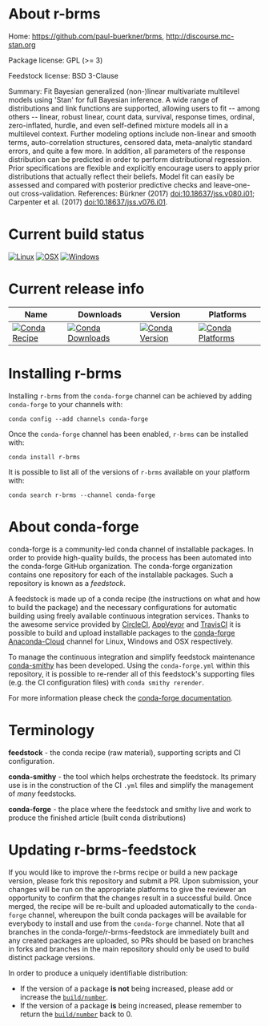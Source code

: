 About r-brms
============

Home: https://github.com/paul-buerkner/brms, http://discourse.mc-stan.org

Package license: GPL (>= 3)

Feedstock license: BSD 3-Clause

Summary: Fit Bayesian generalized (non-)linear multivariate multilevel models using 'Stan' for full Bayesian inference. A wide range of distributions  and link functions are supported, allowing users to fit -- among others --  linear, robust linear, count data, survival, response times, ordinal,  zero-inflated, hurdle, and even self-defined mixture models all in a  multilevel context. Further modeling options include non-linear and  smooth terms, auto-correlation structures, censored data, meta-analytic  standard errors, and quite a few more. In addition, all parameters of the  response distribution can be predicted in order to perform distributional  regression. Prior specifications are flexible and explicitly encourage  users to apply prior distributions that actually reflect their beliefs. Model fit can easily be assessed and compared with posterior predictive checks and leave-one-out cross-validation. References: Bürkner (2017) <doi:10.18637/jss.v080.i01>; Carpenter et al. (2017) <doi:10.18637/jss.v076.i01>.



Current build status
====================

[![Linux](https://img.shields.io/circleci/project/github/conda-forge/r-brms-feedstock/master.svg?label=Linux)](https://circleci.com/gh/conda-forge/r-brms-feedstock)
[![OSX](https://img.shields.io/travis/conda-forge/r-brms-feedstock/master.svg?label=macOS)](https://travis-ci.org/conda-forge/r-brms-feedstock)
[![Windows](https://img.shields.io/appveyor/ci/conda-forge/r-brms-feedstock/master.svg?label=Windows)](https://ci.appveyor.com/project/conda-forge/r-brms-feedstock/branch/master)

Current release info
====================

| Name | Downloads | Version | Platforms |
| --- | --- | --- | --- |
| [![Conda Recipe](https://img.shields.io/badge/recipe-r--brms-green.svg)](https://anaconda.org/conda-forge/r-brms) | [![Conda Downloads](https://img.shields.io/conda/dn/conda-forge/r-brms.svg)](https://anaconda.org/conda-forge/r-brms) | [![Conda Version](https://img.shields.io/conda/vn/conda-forge/r-brms.svg)](https://anaconda.org/conda-forge/r-brms) | [![Conda Platforms](https://img.shields.io/conda/pn/conda-forge/r-brms.svg)](https://anaconda.org/conda-forge/r-brms) |

Installing r-brms
=================

Installing `r-brms` from the `conda-forge` channel can be achieved by adding `conda-forge` to your channels with:

```
conda config --add channels conda-forge
```

Once the `conda-forge` channel has been enabled, `r-brms` can be installed with:

```
conda install r-brms
```

It is possible to list all of the versions of `r-brms` available on your platform with:

```
conda search r-brms --channel conda-forge
```


About conda-forge
=================

conda-forge is a community-led conda channel of installable packages.
In order to provide high-quality builds, the process has been automated into the
conda-forge GitHub organization. The conda-forge organization contains one repository
for each of the installable packages. Such a repository is known as a *feedstock*.

A feedstock is made up of a conda recipe (the instructions on what and how to build
the package) and the necessary configurations for automatic building using freely
available continuous integration services. Thanks to the awesome service provided by
[CircleCI](https://circleci.com/), [AppVeyor](https://www.appveyor.com/)
and [TravisCI](https://travis-ci.org/) it is possible to build and upload installable
packages to the [conda-forge](https://anaconda.org/conda-forge)
[Anaconda-Cloud](https://anaconda.org/) channel for Linux, Windows and OSX respectively.

To manage the continuous integration and simplify feedstock maintenance
[conda-smithy](https://github.com/conda-forge/conda-smithy) has been developed.
Using the ``conda-forge.yml`` within this repository, it is possible to re-render all of
this feedstock's supporting files (e.g. the CI configuration files) with ``conda smithy rerender``.

For more information please check the [conda-forge documentation](https://conda-forge.org/docs/).

Terminology
===========

**feedstock** - the conda recipe (raw material), supporting scripts and CI configuration.

**conda-smithy** - the tool which helps orchestrate the feedstock.
                   Its primary use is in the construction of the CI ``.yml`` files
                   and simplify the management of *many* feedstocks.

**conda-forge** - the place where the feedstock and smithy live and work to
                  produce the finished article (built conda distributions)


Updating r-brms-feedstock
=========================

If you would like to improve the r-brms recipe or build a new
package version, please fork this repository and submit a PR. Upon submission,
your changes will be run on the appropriate platforms to give the reviewer an
opportunity to confirm that the changes result in a successful build. Once
merged, the recipe will be re-built and uploaded automatically to the
`conda-forge` channel, whereupon the built conda packages will be available for
everybody to install and use from the `conda-forge` channel.
Note that all branches in the conda-forge/r-brms-feedstock are
immediately built and any created packages are uploaded, so PRs should be based
on branches in forks and branches in the main repository should only be used to
build distinct package versions.

In order to produce a uniquely identifiable distribution:
 * If the version of a package **is not** being increased, please add or increase
   the [``build/number``](https://conda.io/docs/user-guide/tasks/build-packages/define-metadata.html#build-number-and-string).
 * If the version of a package **is** being increased, please remember to return
   the [``build/number``](https://conda.io/docs/user-guide/tasks/build-packages/define-metadata.html#build-number-and-string)
   back to 0.
